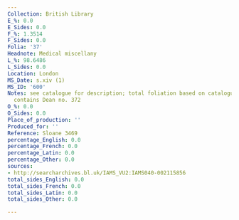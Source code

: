 ```yaml
---
Collection: British Library
E_%: 0.0
E_Sides: 0.0
F_%: 1.3514
F_Sides: 0.0
Folia: '37'
Headnote: Medical miscellany
L_%: 98.6486
L_Sides: 0.0
Location: London
MS_Date: s.xiv (1)
MS_ID: '600'
Notes: see catalogue for description; total foliation based on catalogue description;
  contains Dean no. 372
O_%: 0.0
O_Sides: 0.0
Place_of_production: ''
Produced_for: ''
Reference: Sloane 3469
percentage_English: 0.0
percentage_French: 0.0
percentage_Latin: 0.0
percentage_Other: 0.0
sources:
- http://searcharchives.bl.uk/IAMS_VU2:IAMS040-002115856
total_sides_English: 0.0
total_sides_French: 0.0
total_sides_Latin: 0.0
total_sides_Other: 0.0

---
```

